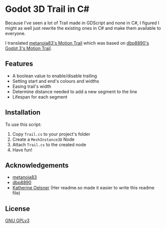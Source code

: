 
# Godot 3D Trail in C#

Because I've seen a lot of Trail made in GDScript and none in C#, I figured I might as well just rewrite the existing ones in C# and make them available to everyone.

I translated [metanoia83's Motion Trail](https://github.com/metanoia83/Godot-4.0-Motion-Trail) which was based on [dbp8890's Godot 3's Motion Trail](https://github.com/dbp8890/motion-trails).


## Features

- A boolean value to enable/disable trailing
- Setting start and end's colours and widths
- Easing trail's width
- Determine distance needed to add a new segment to the line
- Lifespan for each segment


## Installation

To use this script:

1. Copy `Trail.cs` to your project's folder
2. Create a `MeshInstance3D` Node
3. Attach `Trail.cs` to the created node
4. Have fun!
## Acknowledgements

 - [metanoia83](https://github.com/metanoia83/Godot-4.0-Motion-Trail)
 - [dbp8890](https://github.com/dbp8890/motion-trails/tree/master/MotionTrail)
 - [Katherine Oelsner](https://readme.so/) (Her readme.so made it easier to write this readme file)


## License

[GNU GPLv3](https://www.gnu.org/licenses/gpl-3.0.en.html)

